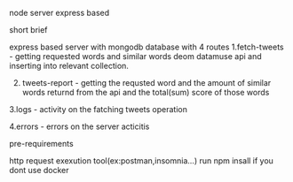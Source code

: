 node server express based

short brief

express based server with mongodb database with 4 routes
1.fetch-tweets - getting requested words and similar words deom datamuse api and inserting into relevant collection.

2. tweets-report - getting the requsted word and the amount of similar words returnd from the api and the total(sum) score of those words

3.logs - activity on the fatching tweets operation

4.errors - errors on the server acticitis

pre-requirements

http request exexution tool(ex:postman,insomnia...) 
run npm insall if you dont use docker

